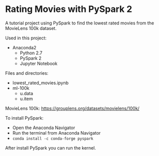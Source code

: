 # Rating Movies with PySpark 2

A tutorial project using PySpark to find the lowest rated movies from the MovieLens 100k dataset.

Used in this project:
- Anaconda2
  - Python 2.7
  - PySpark 2
  - Jupyter Notebook
  
Files and directories:
- lowest_rated_movies.ipynb
- ml-100k
  - u.data
  - u.item

MovieLens 100k: https://grouplens.org/datasets/movielens/100k/

To install PySpark:
- Open the Anaconda Navigator
- Run the terminal from Anaconda Navigator
- ``conda install -c conda-forge pyspark``

After install PySpark you can run the kernel.
